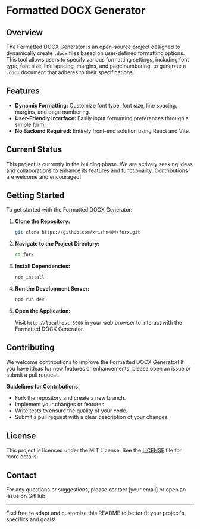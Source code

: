 # Formatted DOCX Generator

## Overview

The Formatted DOCX Generator is an open-source project designed to dynamically create `.docx` files based on user-defined formatting options. This tool allows users to specify various formatting settings, including font type, font size, line spacing, margins, and page numbering, to generate a `.docx` document that adheres to their specifications.

## Features

- **Dynamic Formatting:** Customize font type, font size, line spacing, margins, and page numbering.
- **User-Friendly Interface:** Easily input formatting preferences through a simple form.
- **No Backend Required:** Entirely front-end solution using React and Vite.

## Current Status

This project is currently in the building phase. We are actively seeking ideas and collaborations to enhance its features and functionality. Contributions are welcome and encouraged!

## Getting Started

To get started with the Formatted DOCX Generator:

1. **Clone the Repository:**

    ```bash
    git clone https://github.com/krishn404/forx.git
    ```

2. **Navigate to the Project Directory:**

    ```bash
    cd forx
    ```

3. **Install Dependencies:**

    ```bash
    npm install
    ```

4. **Run the Development Server:**

    ```bash
    npm run dev
    ```

5. **Open the Application:**

    Visit `http://localhost:3000` in your web browser to interact with the Formatted DOCX Generator.

## Contributing

We welcome contributions to improve the Formatted DOCX Generator! If you have ideas for new features or enhancements, please open an issue or submit a pull request.

**Guidelines for Contributions:**

- Fork the repository and create a new branch.
- Implement your changes or features.
- Write tests to ensure the quality of your code.
- Submit a pull request with a clear description of your changes.

## License

This project is licensed under the MIT License. See the [LICENSE](LICENSE) file for more details.

## Contact

For any questions or suggestions, please contact [your email] or open an issue on GitHub.

---

Feel free to adapt and customize this README to better fit your project's specifics and goals!
